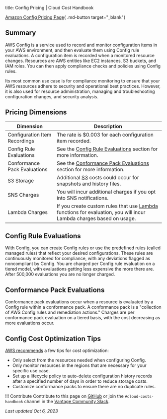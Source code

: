 title: Config Pricing | Cloud Cost Handbook

[Amazon Config Pricing Page](https://aws.amazon.com/config/pricing/){ .md-button target="_blank"}

## Summary
AWS Config is a service used to record and monitor configuration items in your AWS environment, and then evaluate them using Config rule evaluations. A configuration item is recorded when a monitored resource changes. Resources are AWS entities like EC2 instances, S3 buckets, and IAM roles. You can then apply compliance checks and policies using Config rules.

Its most common use case is for compliance monitoring to ensure that your AWS resources adhere to security and operational best practices. However, it is also used for resource administration, managing and troubleshooting configuration changes, and security analysis.

## Pricing Dimensions
| Dimension                       | Description |
| ------------------------------  | ----------- |
| Configuration Item Recordings | The rate is $0.003 for each configuration item recorded. |
| Config Rule Evaluations | See the [Config Rule Evaluations](#config-rule-evaluations) section for more information. |
| Conformance Pack Evaluations | See the [Conformance Pack Evaluations](#conformance-pack-evaluations) section for more information. |
| S3 Storage | Additional [S3](/aws/services/s3-pricing) costs could occur for snapshots and history files. |
| SNS Charges | You will incur additional charges if you opt into SNS notifications. | 
| Lambda Charges | If you create custom rules that use [Lambda](/aws/services/lambda-pricing) functions for evaluation, you will incur Lambda charges based on usage. |

## Config Rule Evaluations

With Config, you can create Config rules or use the predefined rules (called managed rules) that reflect your desired configurations. These rules are continuously monitored for compliance, with any deviations flagged as noncompliant by Config. You are charged per Config rule evaluation on a tiered model, with evaluations getting less expensive the more there are. After 500,000 evaluations you are no longer charged.

## Conformance Pack Evaluations
Conformance pack evaluations occur when a resource is evaluated by a Config rule within a conformance pack. A conformance pack is a "collection of AWS Config rules and remediation actions." Charges are per conformance pack evaluation on a tiered basis, with the cost decreasing as more evaluations occur.

## Config Cost Optimization Tips
[AWS recommends](https://aws.amazon.com/blogs/mt/cost-optimization-recommendations-for-aws-config/) a few tips for cost optimization:

- Only select from the resources needed when configuring Config.
- Only monitor resources in the regions that are necessary for your specific use case.
- Set up a lifecycle policy to auto-delete configuration history records after a specified number of days in order to reduce storage costs. 
- Customize conformance packs to ensure there are no duplicate rules.

!!! Contribute
    Contribute to this page on [GitHub](https://github.com/vantage-sh/handbook) or join the `#cloud-costs-handbook` channel in the [Vantage Community Slack](https://vantage.sh/slack).

_Last updated Oct 6, 2023_
